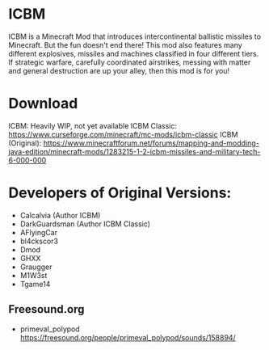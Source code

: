 # ICBM
ICBM is a Minecraft Mod that introduces intercontinental ballistic missiles to Minecraft. But the fun doesn't end there! This mod also features many different explosives, missiles and machines classified in four different tiers. If strategic warfare, carefully coordinated airstrikes, messing with matter and general destruction are up your alley, then this mod is for you!

# Download
ICBM: Heavily WIP, not yet available
ICBM Classic: https://www.curseforge.com/minecraft/mc-mods/icbm-classic
ICBM (Original): https://www.minecraftforum.net/forums/mapping-and-modding-java-edition/minecraft-mods/1283215-1-2-icbm-missiles-and-military-tech-6-000-000

# Developers of Original Versions:
* Calcalvia (Author ICBM)
* DarkGuardsman (Author ICBM Classic)
* AFlyingCar
* bl4ckscor3
* Dmod
* GHXX
* Graugger
* M1W3st
* Tgame14

## Freesound.org 
* primeval_polypod      https://freesound.org/people/primeval_polypod/sounds/158894/